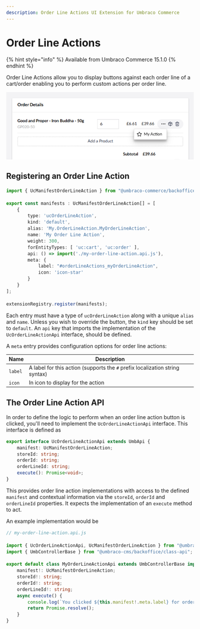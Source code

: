 ```yaml
---
description: Order Line Actions UI Extension for Umbraco Commerce
---
```


# Order Line Actions

{% hint style="info" %}
Available from Umbraco Commerce 15.1.0
{% endhint %}

Order Line Actions allow you to display buttons against each order line of a cart/order enabling you to perform custom actions per order line.


![Custom Order Line Action](../../media/v14/order-line-action.png)

## Registering an Order Line Action

```typescript
import { UcManifestOrderLineAction } from "@umbraco-commerce/backoffice";

export const manifests : UcManifestOrderLineAction[] = [
    {
        type: 'ucOrderLineAction',
        kind: 'default',
        alias: 'My.OrderLineAction.MyOrderLineAction',
        name: 'My Order Line Action',
        weight: 300,
        forEntityTypes: [ 'uc:cart', 'uc:order' ],
        api: () => import('./my-order-line-action.api.js'),
        meta: {
            label: "#orderLineActions_myOrderLineAction",
            icon: 'icon-star'
        }
    }
];

extensionRegistry.register(manifests);
```

Each entry must have a type of `ucOrderLineAction` along with a unique `alias` and `name`. Unless you wish to override the button, the `kind` key should be set to `default`. An `api` key that imports the implementation of the `UcOrderLineActionApi` interface, should be defined.


A `meta` entry provides configuration options for order line actions:

| Name | Description |  
| -- | -- |
| `label` | A label for this action (supports the `#` prefix localization string syntax) |
| `icon` | In icon to display for the action |

## The Order Line Action API

In order to define the logic to perform when an order line action button is clicked, you'll need to implement the `UcOrderLineActionApi` interface. This interface is defined as

```typescript
export interface UcOrderLineActionApi extends UmbApi {
    manifest: UcManifestOrderLineAction;
    storeId: string;
    orderId: string;
    orderLineId: string;
    execute(): Promise<void>;
}
```

This provides order line action implementations with access to the defined `manifest` and contextual information via the `storeId`, `orderId` and `orderLineId` properties. It expects the implementation of an `execute` method to act.


An example implementation would be

```typescript
// my-order-line-action.api.js

import { UcOrderLineActionApi, UcManifestOrderLineAction } from "@umbraco-commerce/backoffice";
import { UmbControllerBase } from "@umbraco-cms/backoffice/class-api";

export default class MyOrderLineActionApi extends UmbControllerBase implements UcOrderLineActionApi {
    manifest!: UcManifestOrderLineAction;
    storeId!: string;
    orderId!: string;
    orderLineId!: string;
    async execute() {
        console.log(`You clicked ${this.manifest!.meta.label} for order line ${this.orderLineId}`);
        return Promise.resolve();
    }
}
```